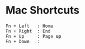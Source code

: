 


# Mac Shortcuts

```
Fn + Left   : Home
Fn + Right  : End
Fn + Up     : Page up
Fn + Down   : 

```

